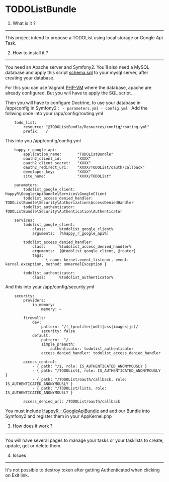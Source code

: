 TODOListBundle
==============

1. What is it ?
---------------

This project intend to propose a TODOList using local storage or Google Api Task.

2. How to install it ?
----------------------

You need an Apache server and Symfony2. You'll also need a MySQL database and apply this script [schema.sql](https://github.com/Cartman117/TODOListBundle/blob/master/schema.sql)
to your mysql server, after creating your database.

For this you can use Vagrant [PHP-VM](https://github.com/willdurand-edu/php-vm) where the database, apache are already configured. But you will have to apply the SQL script.

Then you will have to configure Doctrine, to use your database in /app/config in Symfony2 :
<code>
    - parameters.yml
    - config.yml
</code>
Add the follwing code into your /app/config/routing.yml

```
    todo_list:
        resource: "@TODOListBundle/Resources/config/routing.yml"
        prefix:   /
```

This into you /app/config/config.yml

```
    happy_r_google_api:
        application_name:       "TODOListBundle"
        oauth2_client_id:       "XXXX"
        oauth2_client_secret:   "XXXX"
        oauth2_redirect_uri:    "XXXX/TODOList/oauth/callback"
        developer_key:          "XXXX"
        site_name:              "XXXX/TODOList"

    parameters:
        todolist_google_client:         HappyR\Google\ApiBundle\Services\GoogleClient
        todolist_access_denied_handler: TODOListBundle\Security\Authorization\AccessDeniedHandler
        todolist_authenticator:         TODOListBundle\Security\Authentication\Authenticator
    
    services:
        todolist_google_client:
            class:      %todolist_google_client%
            arguments:  [%happy_r_google_api%]
       
        todolist_access_denied_handler:
            class:      %todolist_access_denied_handler%
            arguments:  [@todolist_google_client, @router]
            tags:
                - { name: kernel.event_listener, event: kernel.exception, method: onKernelException }
        
        todolist_authenticator:
            class:      %todolist_authenticator%
```

And this into your /app/config/security.yml

```
    security:
        providers:
            in_memory:
                memory: ~

        firewalls:
            dev:
                pattern: ^/(_(profiler|wdt)|css|images|js)/
                security: false
            default:
                pattern:  ^/
                simple_preauth:
                    authenticator: todolist_authenticator
                access_denied_handler: todolist_access_denied_handler

        access_control:
            - { path: ^/$, role: IS_AUTHENTICATED_ANONYMOUSLY }
            - { path: ^/TODOList$, role: IS_AUTHENTICATED_ANONYMOUSLY }
            - { path: ^/TODOList/oauth/callback, role: IS_AUTHENTICATED_ANONYMOUSLY }
            - { path: ^/TODOList/lists, role: IS_AUTHENTICATED_ANONYMOUSLY }
       
        access_denied_url: /TODOList/oauth/callback
```

You must include [HappyR - GoogleApiBundle](https://github.com/HappyR/GoogleApiBundle) and add our Bundle into Symfony2 and register them in your AppKernel.php

3. How does it work ?
---------------------

You will have several pages to manage your tasks or your tasklists to create, update, get or delete them.

4. Issues
---------

It's not possible to destroy token after getting Authenticated when clicking on Exit link.
